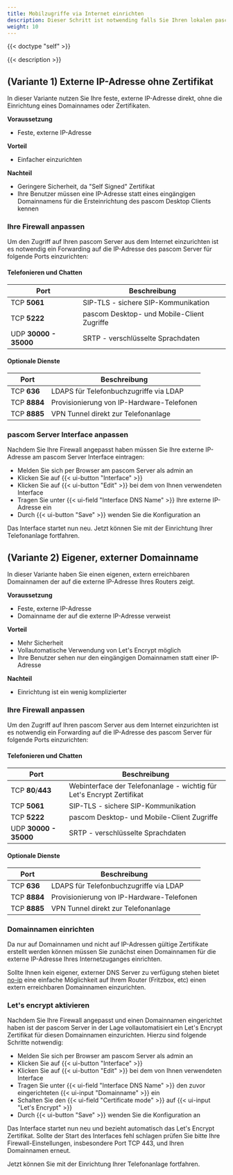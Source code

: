 ```yaml
---
title: Mobilzugriffe via Internet einrichten
description: Dieser Schritt ist notwending falls Sie Ihren lokalen pascom Server auch von unterwegs per pascom mobile Client (iOS/Android App) oder Desktopclient nutzen möchten
weight: 10
---
```

 
{{< doctype "self" >}}
 
{{< description >}}

## (Variante 1) Externe IP-Adresse ohne Zertifikat

In dieser Variante nutzen Sie Ihre feste, externe IP-Adresse direkt, ohne die Einrichtung eines Domainnames oder Zertifikaten. 

**Voraussetzung**

 * Feste, externe IP-Adresse

**Vorteil**

 * Einfacher einzurichten

**Nachteil**

 * Geringere Sicherheit, da "Self Signed" Zertifikat
 * Ihre Benutzer müssen eine IP-Adresse statt eines eingängigen Domainnamens für die Ersteinrichtung des pascom Desktop Clients kennen
 
### Ihre Firewall anpassen

Um den Zugriff auf Ihren pascom Server aus dem Internet einzurichten ist es notwendig ein Forwarding auf die IP-Adresse des pascom Server für folgende Ports einzurichten:

#### Telefonieren und Chatten

| Port | Beschreibung |
| ---- | ------------ |
| TCP **5061** | SIP-TLS - sichere SIP-Kommunikation |
| TCP **5222** | pascom Desktop- und Mobile-Client Zugriffe |
| UDP **30000 - 35000** | SRTP - verschlüsselte Sprachdaten |

#### Optionale Dienste

| Port | Beschreibung |
| ---- | ------------ |
| TCP **636** | LDAPS für Telefonbuchzugriffe via LDAP |
| TCP **8884**  | Provisionierung von IP-Hardware-Telefonen |
| TCP **8885**  | VPN Tunnel direkt zur Telefonanlage |


### pascom Server Interface anpassen

Nachdem Sie Ihre Firewall angepasst haben müssen Sie Ihre externe IP-Adresse am pascom Server Interface eintragen:

* Melden Sie sich per Browser am pascom Server als admin an
* Klicken Sie auf {{< ui-button "Interface" >}}
* Klicken Sie auf {{< ui-button "Edit" >}} bei dem von Ihnen verwendeten Interface
* Tragen Sie unter {{< ui-field "Interface DNS Name" >}} Ihre externe IP-Adresse ein
* Durch {{< ui-button "Save" >}} wenden Sie die Konfiguration an

Das Interface startet nun neu. Jetzt können Sie mit der Einrichtung Ihrer Telefonanlage fortfahren.
 

## (Variante 2) Eigener, externer Domainname

In dieser Variante haben Sie einen eigenen, extern erreichbaren Domainnamen der auf die externe IP-Adresse Ihres Routers zeigt.

**Voraussetzung**

 * Feste, externe IP-Adresse
 * Domainname der auf die externe IP-Adresse verweist

**Vorteil**

 * Mehr Sicherheit
 * Vollautomatische Verwendung von Let's Encrypt möglich
 * Ihre Benutzer sehen nur den eingängigen Domainnamen statt einer IP-Adresse

**Nachteil**

 * Einrichtung ist ein wenig komplizierter
 
### Ihre Firewall anpassen

Um den Zugriff auf Ihren pascom Server aus dem Internet einzurichten ist es notwendig ein Forwarding auf die IP-Adresse des pascom Server für folgende Ports einzurichten:

#### Telefonieren und Chatten

| Port | Beschreibung |
| ---- | ------------ |
| TCP **80**/**443** | Webinterface der Telefonanlage - wichtig für Let's Encrypt Zertifikat |
| TCP **5061** | SIP-TLS - sichere SIP-Kommunikation |
| TCP **5222** | pascom Desktop- und Mobile-Client Zugriffe |
| UDP **30000 - 35000** | SRTP - verschlüsselte Sprachdaten |

#### Optionale Dienste

| Port | Beschreibung |
| ---- | ------------ |
| TCP **636** | LDAPS für Telefonbuchzugriffe via LDAP |
| TCP **8884**  | Provisionierung von IP-Hardware-Telefonen |
| TCP **8885**  | VPN Tunnel direkt zur Telefonanlage |

### Domainnamen einrichten

Da nur auf Domainnamen und nicht auf IP-Adressen gültige Zertifikate erstellt werden können müssen Sie zunächst einen Domainnamen für die externe IP-Adresse Ihres Internetzuganges einrichten.

Sollte Ihnen kein eigener, externer DNS Server zu verfügung stehen bietet [no-ip](https://www.noip.com/) eine einfache Möglichkeit auf Ihrem Router (Fritzbox, etc) einen extern erreichbaren Domainnamen einzurichten.

### Let's encrypt aktivieren

Nachdem Sie Ihre Firewall angepasst und einen Domainnamen eingerichtet haben ist der pascom Server in der Lage vollautomatisiert ein Let's Encrypt Zertifikat für diesen Domainnamen einzurichten. Hierzu sind folgende Schritte notwendig:

* Melden Sie sich per Browser am pascom Server als admin an
* Klicken Sie auf {{< ui-button "Interface" >}}
* Klicken Sie auf {{< ui-button "Edit" >}} bei dem von Ihnen verwendeten Interface
* Tragen Sie unter {{< ui-field "Interface DNS Name" >}} den zuvor eingerichteten {{< ui-input "Domainname" >}} ein
* Schalten Sie den {{< ui-field "Certificate mode" >}} auf {{< ui-input "Let's Encrypt" >}}
* Durch {{< ui-button "Save" >}} wenden Sie die Konfiguration an

Das Interface startet nun neu und bezieht automatisch das Let's Encrypt Zertifikat. Sollte der Start des Interfaces fehl schlagen prüfen Sie bitte Ihre Firewall-Einstellungen, insbesondere Port TCP 443, und Ihren Domainnamen erneut.

Jetzt können Sie mit der Einrichtung Ihrer Telefonanlage fortfahren.